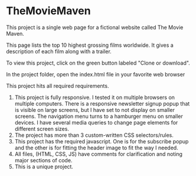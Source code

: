 # TheMovieMaven
This project is a single web page for a fictional website called The Movie Maven.

This page lists the top 10 highest grossing films worldwide. It gives a description of each
film along with a trailer.

To view this project, click on the green button labeled "Clone or download".

In the project folder, open the index.html file in your favorite web browser

This project hits all required requirements.

1. This project is fully responsive. I tested it on multiple browsers on multiple computers. There is a responsive newsletter signup popup that is visible on large screens, but I have set to not display on smaller screens. The navigation menu turns to a hamburger menu on smaller devices. I have several media queries to change page elements for different screen sizes.
2. The project has more than 3 custom-written CSS selectors/rules.
3. This project has the required javascript. One is for the subscribe popup and the other is for fitting the header image to fit the way I needed.
4. All files, (HTML, CSS, JS) have comments for clarification and noting major sections of code.
5. This is a unique project.

